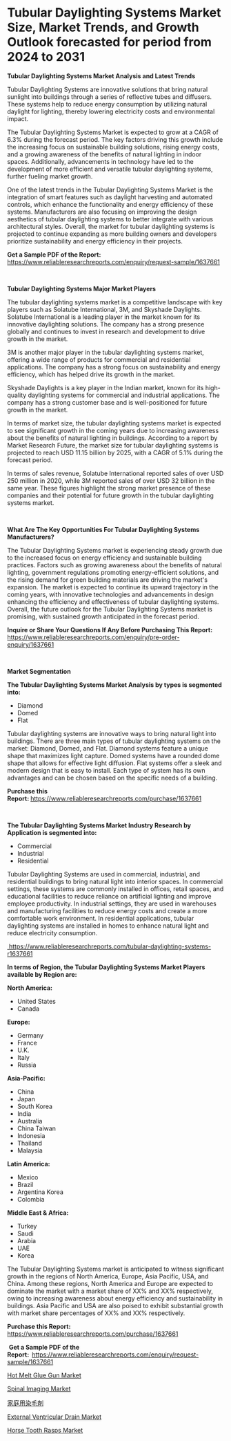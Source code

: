 <p><h1>Tubular Daylighting Systems Market Size, Market Trends, and Growth Outlook forecasted for period from 2024 to 2031</h1></p><p><strong>Tubular Daylighting Systems Market Analysis and Latest Trends</strong></p>
<p><p>Tubular Daylighting Systems are innovative solutions that bring natural sunlight into buildings through a series of reflective tubes and diffusers. These systems help to reduce energy consumption by utilizing natural daylight for lighting, thereby lowering electricity costs and environmental impact.</p><p>The Tubular Daylighting Systems Market is expected to grow at a CAGR of 6.3% during the forecast period. The key factors driving this growth include the increasing focus on sustainable building solutions, rising energy costs, and a growing awareness of the benefits of natural lighting in indoor spaces. Additionally, advancements in technology have led to the development of more efficient and versatile tubular daylighting systems, further fueling market growth.</p><p>One of the latest trends in the Tubular Daylighting Systems Market is the integration of smart features such as daylight harvesting and automated controls, which enhance the functionality and energy efficiency of these systems. Manufacturers are also focusing on improving the design aesthetics of tubular daylighting systems to better integrate with various architectural styles. Overall, the market for tubular daylighting systems is projected to continue expanding as more building owners and developers prioritize sustainability and energy efficiency in their projects.</p></p>
<p><strong>Get a Sample PDF of the Report:&nbsp;</strong> <a href="https://www.reliableresearchreports.com/enquiry/request-sample/1637661">https://www.reliableresearchreports.com/enquiry/request-sample/1637661</a></p>
<p>&nbsp;</p>
<p><strong>Tubular Daylighting Systems Major Market Players</strong></p>
<p><p>The tubular daylighting systems market is a competitive landscape with key players such as Solatube International, 3M, and Skyshade Daylights. Solatube International is a leading player in the market known for its innovative daylighting solutions. The company has a strong presence globally and continues to invest in research and development to drive growth in the market.</p><p>3M is another major player in the tubular daylighting systems market, offering a wide range of products for commercial and residential applications. The company has a strong focus on sustainability and energy efficiency, which has helped drive its growth in the market.</p><p>Skyshade Daylights is a key player in the Indian market, known for its high-quality daylighting systems for commercial and industrial applications. The company has a strong customer base and is well-positioned for future growth in the market.</p><p>In terms of market size, the tubular daylighting systems market is expected to see significant growth in the coming years due to increasing awareness about the benefits of natural lighting in buildings. According to a report by Market Research Future, the market size for tubular daylighting systems is projected to reach USD 11.15 billion by 2025, with a CAGR of 5.1% during the forecast period.</p><p>In terms of sales revenue, Solatube International reported sales of over USD 250 million in 2020, while 3M reported sales of over USD 32 billion in the same year. These figures highlight the strong market presence of these companies and their potential for future growth in the tubular daylighting systems market.</p></p>
<p>&nbsp;</p>
<p><strong>What Are The Key Opportunities For Tubular Daylighting Systems Manufacturers?</strong></p>
<p><p>The Tubular Daylighting Systems market is experiencing steady growth due to the increased focus on energy efficiency and sustainable building practices. Factors such as growing awareness about the benefits of natural lighting, government regulations promoting energy-efficient solutions, and the rising demand for green building materials are driving the market's expansion. The market is expected to continue its upward trajectory in the coming years, with innovative technologies and advancements in design enhancing the efficiency and effectiveness of tubular daylighting systems. Overall, the future outlook for the Tubular Daylighting Systems market is promising, with sustained growth anticipated in the forecast period.</p></p>
<p><strong>Inquire or Share Your Questions If Any Before Purchasing This Report:</strong> <a href="https://www.reliableresearchreports.com/enquiry/pre-order-enquiry/1637661">https://www.reliableresearchreports.com/enquiry/pre-order-enquiry/1637661</a></p>
<p>&nbsp;</p>
<p><strong>Market Segmentation</strong></p>
<p><strong>The Tubular Daylighting Systems Market Analysis by types is segmented into:</strong></p>
<p><ul><li>Diamond</li><li>Domed</li><li>Flat</li></ul></p>
<p><p>Tubular daylighting systems are innovative ways to bring natural light into buildings. There are three main types of tubular daylighting systems on the market: Diamond, Domed, and Flat. Diamond systems feature a unique shape that maximizes light capture. Domed systems have a rounded dome shape that allows for effective light diffusion. Flat systems offer a sleek and modern design that is easy to install. Each type of system has its own advantages and can be chosen based on the specific needs of a building.</p></p>
<p><strong>Purchase this Report:&nbsp;</strong><a href="https://www.reliableresearchreports.com/purchase/1637661">https://www.reliableresearchreports.com/purchase/1637661</a></p>
<p>&nbsp;</p>
<p><strong>The Tubular Daylighting Systems Market Industry Research by Application is segmented into:</strong></p>
<p><ul><li>Commercial</li><li>Industrial</li><li>Residential</li></ul></p>
<p><p>Tubular Daylighting Systems are used in commercial, industrial, and residential buildings to bring natural light into interior spaces. In commercial settings, these systems are commonly installed in offices, retail spaces, and educational facilities to reduce reliance on artificial lighting and improve employee productivity. In industrial settings, they are used in warehouses and manufacturing facilities to reduce energy costs and create a more comfortable work environment. In residential applications, tubular daylighting systems are installed in homes to enhance natural light and reduce electricity consumption.</p></p>
<p><a href="https://www.reliableresearchreports.com/tubular-daylighting-systems-r1637661">&nbsp;https://www.reliableresearchreports.com/tubular-daylighting-systems-r1637661</a></p>
<p><strong>In terms of Region, the Tubular Daylighting Systems Market Players available by Region are:</strong></p>
<p>
    <p> <strong> North America: </strong>
        <ul>
            <li>United States</li>
            <li>Canada</li>
        </ul>
        </p> 
    <p> <strong> Europe: </strong>
        <ul>
            <li>Germany</li>
            <li>France</li>
            <li>U.K.</li>
            <li>Italy</li>
            <li>Russia</li>
        </ul>
        </p> 
    <p> <strong> Asia-Pacific: </strong>
        <ul>
            <li>China</li>
            <li>Japan</li>
            <li>South Korea</li>
            <li>India</li>
            <li>Australia</li>
            <li>China Taiwan</li>
            <li>Indonesia</li>
            <li>Thailand</li>
            <li>Malaysia</li>
        </ul>
        </p> 
    <p> <strong> Latin America: </strong>
        <ul>
            <li>Mexico</li>
            <li>Brazil</li>
            <li>Argentina Korea</li>
            <li>Colombia</li>
        </ul>
        </p> 
    <p> <strong> Middle East & Africa: </strong>
        <ul>
            <li>Turkey</li>
            <li>Saudi</li>
            <li>Arabia</li>
            <li>UAE</li>
            <li>Korea</li>
        </ul>
    </p>
    </p>
<p><p>The Tubular Daylighting Systems market is anticipated to witness significant growth in the regions of North America, Europe, Asia Pacific, USA, and China. Among these regions, North America and Europe are expected to dominate the market with a market share of XX% and XX% respectively, owing to increasing awareness about energy efficiency and sustainability in buildings. Asia Pacific and USA are also poised to exhibit substantial growth with market share percentages of XX% and XX% respectively.</p></p>
<p><strong>Purchase this Report: </strong><a href="https://www.reliableresearchreports.com/purchase/1637661">https://www.reliableresearchreports.com/purchase/1637661</a></p>
<p>&nbsp;<strong>Get a Sample PDF of the Report:&nbsp;&nbsp;</strong><a href="https://www.reliableresearchreports.com/enquiry/request-sample/1637661">https://www.reliableresearchreports.com/enquiry/request-sample/1637661</a></p>
<p><strong></strong></p>
<p><p><a href="https://github.com/RyleeBauch2023/Market-Research-Report-List-1/blob/main/hot-melt-glue-gun-market.md">Hot Melt Glue Gun Market</a></p><p><a href="https://www.linkedin.com/pulse/spinal-imaging-market-insights-cagr-trends-growth-strategies-h8b2f">Spinal Imaging Market</a></p><p><a href="https://github.com/FrancoWeber2023/Market-Research-Report-List-1/blob/main/305638454870.md">家庭用染毛剤</a></p><p><a href="https://github.com/Sarissaschmalingtr6fz2739/Market-Research-Report-List-2/blob/main/external-ventricular-drain-market.md">External Ventricular Drain Market</a></p><p><a href="https://www.linkedin.com/pulse/horse-tooth-rasps-market-research-report-its-history-forecast-wjotf">Horse Tooth Rasps Market</a></p></p>